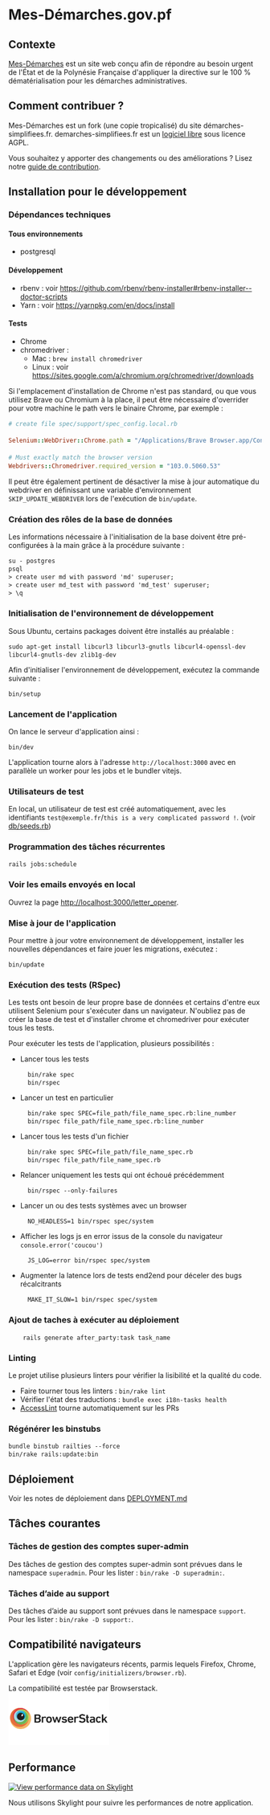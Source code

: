 # Mes-Démarches.gov.pf

## Contexte

[Mes-Démarches](https://www.mes-demarches.gov.pf) est un site web conçu afin de répondre au besoin urgent de l'État et de la Polynésie Française d'appliquer la directive sur le 100 % dématérialisation pour les démarches administratives.

## Comment contribuer ?

Mes-Démarches est un fork (une copie tropicalisé) du site démarches-simplifiees.fr.
demarches-simplifiees.fr est un [logiciel libre](https://fr.wikipedia.org/wiki/Logiciel_libre) sous licence AGPL.

Vous souhaitez y apporter des changements ou des améliorations ? Lisez notre [guide de contribution](CONTRIBUTING.md).

## Installation pour le développement

### Dépendances techniques

#### Tous environnements

- postgresql

#### Développement

- rbenv : voir https://github.com/rbenv/rbenv-installer#rbenv-installer--doctor-scripts
- Yarn : voir https://yarnpkg.com/en/docs/install

#### Tests

- Chrome
- chromedriver :
  * Mac : `brew install chromedriver`
  * Linux : voir https://sites.google.com/a/chromium.org/chromedriver/downloads

Si l'emplacement d'installation de Chrome n'est pas standard, ou que vous utilisez Brave ou Chromium à la place,
il peut être nécessaire d'overrider pour votre machine le path vers le binaire Chrome, par exemple :

```ruby
# create file spec/support/spec_config.local.rb

Selenium::WebDriver::Chrome.path = "/Applications/Brave Browser.app/Contents/MacOS/Brave Browser"

# Must exactly match the browser version
Webdrivers::Chromedriver.required_version = "103.0.5060.53"
```

Il peut être également pertinent de désactiver la mise à jour automatique du webdriver
en définissant une variable d'environnement `SKIP_UPDATE_WEBDRIVER` lors de l'exécution de `bin/update`.

### Création des rôles de la base de données

Les informations nécessaire à l'initialisation de la base doivent être pré-configurées à la main grâce à la procédure suivante :

    su - postgres
    psql
    > create user md with password 'md' superuser;
    > create user md_test with password 'md_test' superuser;
    > \q


### Initialisation de l'environnement de développement

Sous Ubuntu, certains packages doivent être installés au préalable :

    sudo apt-get install libcurl3 libcurl3-gnutls libcurl4-openssl-dev libcurl4-gnutls-dev zlib1g-dev

Afin d'initialiser l'environnement de développement, exécutez la commande suivante :

    bin/setup

### Lancement de l'application

On lance le serveur d'application ainsi :

    bin/dev

L'application tourne alors à l'adresse `http://localhost:3000` avec en parallèle un worker pour les jobs et le bundler vitejs.

### Utilisateurs de test

En local, un utilisateur de test est créé automatiquement, avec les identifiants `test@exemple.fr`/`this is a very complicated password !`. (voir [db/seeds.rb](https://github.com/betagouv/demarches-simplifiees.fr/blob/dev/db/seeds.rb))

### Programmation des tâches récurrentes

    rails jobs:schedule

### Voir les emails envoyés en local

Ouvrez la page [http://localhost:3000/letter_opener](http://localhost:3000/letter_opener).

### Mise à jour de l'application

Pour mettre à jour votre environnement de développement, installer les nouvelles dépendances et faire jouer les migrations, exécutez :

    bin/update

### Exécution des tests (RSpec)

Les tests ont besoin de leur propre base de données et certains d'entre eux utilisent Selenium pour s'exécuter dans un navigateur. N'oubliez pas de créer la base de test et d'installer chrome et chromedriver pour exécuter tous les tests.

Pour exécuter les tests de l'application, plusieurs possibilités :

- Lancer tous les tests

        bin/rake spec
        bin/rspec

- Lancer un test en particulier

        bin/rake spec SPEC=file_path/file_name_spec.rb:line_number
        bin/rspec file_path/file_name_spec.rb:line_number

- Lancer tous les tests d'un fichier

        bin/rake spec SPEC=file_path/file_name_spec.rb
        bin/rspec file_path/file_name_spec.rb

- Relancer uniquement les tests qui ont échoué précédemment

        bin/rspec --only-failures

- Lancer un ou des tests systèmes avec un browser

        NO_HEADLESS=1 bin/rspec spec/system

- Afficher les logs js en error issus de la console du navigateur `console.error('coucou')`

        JS_LOG=error bin/rspec spec/system

- Augmenter la latence lors de tests end2end pour déceler des bugs récalcitrants

        MAKE_IT_SLOW=1 bin/rspec spec/system

### Ajout de taches à exécuter au déploiement

        rails generate after_party:task task_name

### Linting

Le projet utilise plusieurs linters pour vérifier la lisibilité et la qualité du code.

- Faire tourner tous les linters : `bin/rake lint`
- Vérifier l'état des traductions : `bundle exec i18n-tasks health`
- [AccessLint](http://accesslint.com/) tourne automatiquement sur les PRs

### Régénérer les binstubs

    bundle binstub railties --force
    bin/rake rails:update:bin

## Déploiement

Voir les notes de déploiement dans [DEPLOYMENT.md](doc/DEPLOYMENT.md)

## Tâches courantes

### Tâches de gestion des comptes super-admin

Des tâches de gestion des comptes super-admin sont prévues dans le namespace `superadmin`.
Pour les lister : `bin/rake -D superadmin:`.

### Tâches d’aide au support

Des tâches d’aide au support sont prévues dans le namespace `support`.
Pour les lister : `bin/rake -D support:`.

## Compatibilité navigateurs

L'application gère les navigateurs récents, parmis lequels Firefox, Chrome, Safari et Edge (voir `config/initializers/browser.rb`).

La compatibilité est testée par Browserstack.<br>[<img src="app/assets/images/browserstack-logo-600x315.png" width="200">](https://www.browserstack.com/)

## Performance

[![View performance data on Skylight](https://badges.skylight.io/status/zAvWTaqO0mu1.svg)](https://oss.skylight.io/app/applications/zAvWTaqO0mu1)

Nous utilisons Skylight pour suivre les performances de notre application.
